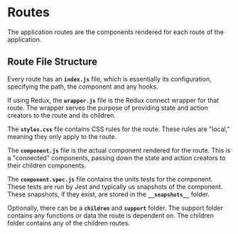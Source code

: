 # Routes

The application routes are the components rendered for each route of the application.

## Route File Structure

Every route has an **`index.js`** file, which is essentially its configuration, specifying the path, the component and any hooks.

If using Redux, the **`wrapper.js`** file is the Redux connect wrapper for that route. The wrapper serves the purpose of providing state and action creators to the route and its children.

The **`styles.css`** file contains CSS rules for the route. These rules are "local," meaning they only apply to the route.

The **`component.js`** file is the actual component rendered for the route. This is a "connected" components, passing down the state and action creators to their children components.

The **`component.spec.js`** file contains the units tests for the component. These tests are run by Jest and typically us snapshots of the component. These snapshots, if they exist, are stored in the **`__snapshots__`** folder.

Optionally, there can be a **`children`** and **`support`** folder. The support folder contains any functions or data the route is dependent on. The children folder contains any of the children routes.
